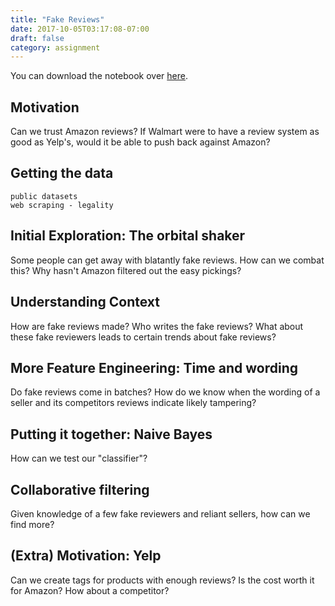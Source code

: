 ```yaml
---
title: "Fake Reviews"
date: 2017-10-05T03:17:08-07:00
draft: false
category: assignment
---
```


You can download the notebook over [here](/notebook/fake-reviews.ipynb).

## Motivation

Can we trust Amazon reviews? If Walmart were to have a review system as good as
Yelp's, would it be able to push back against Amazon?

## Getting the data
    public datasets
    web scraping - legality

## Initial Exploration: The orbital shaker

Some people can get away with blatantly fake reviews. How can we combat this?
Why hasn't Amazon filtered out the easy pickings?

## Understanding Context

How are fake reviews made? Who writes the fake reviews? What about these
fake reviewers leads to certain trends about fake reviews?

## More Feature Engineering: Time and wording

Do fake reviews come in batches? How do we know when the wording of a seller and its
competitors reviews indicate likely tampering?

## Putting it together: Naive Bayes

How can we test our "classifier"? 

## Collaborative filtering

Given knowledge of a few fake reviewers and reliant sellers, how can we find more?

## (Extra) Motivation: Yelp

Can we create tags for products with enough reviews? Is the cost worth it for Amazon?
How about a competitor?